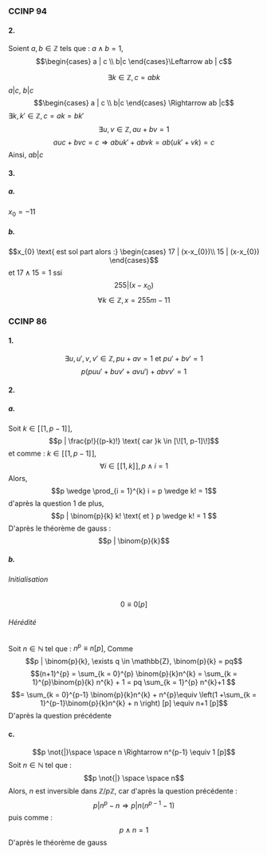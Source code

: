 ### CCINP 94
#### 2.
Soient $a, b \in \mathbb{Z}$ tels que : $a \wedge b = 1$, 
$$\begin{cases}
a | c \\
b|c 
\end{cases}\Leftarrow ab | c$$

$$\exists  k \in \mathbb{Z}, c= abk$$
$a | c$, $b|c$
$$\begin{cases}
a | c \\
b|c 
\end{cases} \Rightarrow ab |c$$
$\exists k, k' \in \mathbb{Z}, c = ak = bk'$
$$\exists u, v \in \mathbb{Z}, au + bv = 1$$
$$auc + bvc = c \Rightarrow ab u k' + ab v k = ab(uk' + vk) = c$$
Ainsi, $ab | c$

#### 3.
##### a.
$x_{0}=-11$

##### b.
$$x_{0} \text{ est sol part alors :} \begin{cases}
17 | (x-x_{0})\\
15 | (x-x_{0})
\end{cases}$$
et $17 \wedge 15 = 1$ ssi 
$$255 | (x-x_{0})$$
$$\forall k \in \mathbb{Z}, x = 255m - 11$$

### CCINP 86
#### 1.
$$\exists u, u', v, v' \in \mathbb{Z}, pu + av = 1 \text{ et } p u' + bv' = 1$$
$$p(puu' + b uv' + a vu') + ab vv' = 1$$

#### 2.
##### a.
Soit $k \in [\![1, p-1]\!]$, 
$$p | \frac{p!}{(p-k)!} \text{ car }k \in [\![1, p-1]\!]$$
et comme : $k \in [\![1, p-1]\!]$, 
$$\forall i \in [\![1, k]\!], p \wedge i = 1$$
Alors, 
$$p \wedge \prod_{i = 1}^{k} i = p \wedge k! = 1$$
d'après la question 1
de plus, 
$$p | \binom{p}{k} k! \text{ et } p \wedge k! = 1 $$
D'après le théorème de gauss : 
$$p | \binom{p}{k}$$

##### b.
###### Initialisation
$$0 \equiv 0 [p]$$

###### Hérédité
Soit $n \in \mathbb{N}$ tel que : $n^{p} \equiv n [p]$, 
Comme 
$$p | \binom{p}{k}, \exists q \in \mathbb{Z}, \binom{p}{k} = pq$$
$$(n+1)^{p} = \sum_{k = 0}^{p} \binom{p}{k}n^{k} =  \sum_{k = 1}^{p}\binom{p}{k} n^{k} + 1 = pq \sum_{k = 1}^{p} n^{k}+1 $$
$$= \sum_{k = 0}^{p-1} \binom{p}{k}n^{k} + n^{p}\equiv \left(1 +\sum_{k = 1}^{p-1}\binom{p}{k}n^{k} + n \right) [p] \equiv n+1 [p]$$
D'après la question précédente

#### c.
$$p \not{|}\space \space  n \Rightarrow n^{p-1} \equiv 1 [p]$$
Soit $n \in \mathbb{N}$ tel que : 
$$p \not{|} \space \space n$$
Alors, $n$ est inversible dans $\mathbb{Z} / p\mathbb{Z}$, 
car d'après la question précédente : 
$$p | n^{p} - n \Rightarrow p | n(n^{p-1}-1)$$
puis comme : 
$$p \wedge n = 1$$
D'après le théorème de gauss 